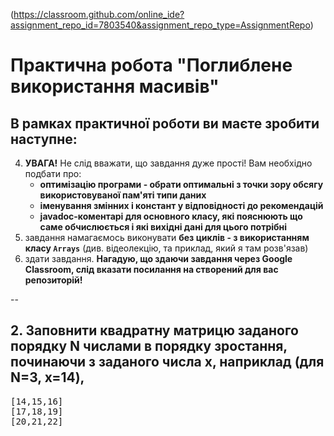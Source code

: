 (https://classroom.github.com/online_ide?assignment_repo_id=7803540&assignment_repo_type=AssignmentRepo)
# Практична робота "Поглиблене використання масивів"



## В рамках практичної роботи ви маєте зробити наступне:

4. **УВАГА!** Не слід вважати, що завдання дуже прості! Вам необхідно подбати про:
    * **оптимізацію програми - обрати оптимальні з точки зору обсягу використовуваної пам'яті типи даних**
    * **іменування змінних і констант у відповідності до рекомендацій**
    * **javadoc-коментарі для основного класу, які пояснюють що саме обчислюється і які вихідні дані для цього потрібні**
5. завдання намагаємось виконувати **без циклів - з використанням класу ````Arrays````** (див. відеолекцію, та приклад, який я там розв'язав)
6. здати завдання. **Нагадую, що здаючи завдання через Google Classroom, слід вказати посилання на створений для вас репозиторій!**

--


## 2. Заповнити квадратну матрицю заданого порядку N числами в порядку зростання, починаючи з заданого числа x, наприклад (для N=3, x=14), 
<pre>
[14,15,16]
[17,18,19]
[20,21,22]</pre>


